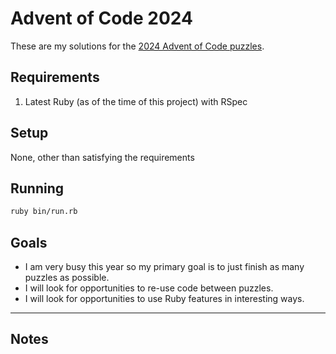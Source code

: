 # Advent of Code 2024

These are my solutions for the [2024 Advent of Code puzzles](https://adventofcode.com/2024).

## Requirements

 1. Latest Ruby (as of the time of this project) with RSpec

## Setup

None, other than satisfying the requirements

## Running

```bash
ruby bin/run.rb
```

## Goals

- I am very busy this year so my primary goal is to just finish as many puzzles as possible.
- I will look for opportunities to re-use code between puzzles.
- I will look for opportunities to use Ruby features in interesting ways.

---
## Notes
